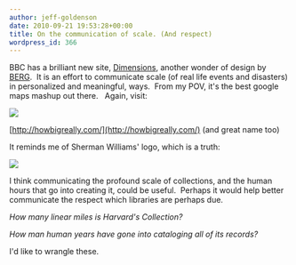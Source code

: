 ```yaml
---
author: jeff-goldenson
date: 2010-09-21 19:53:28+00:00
title: On the communication of scale. (And respect)
wordpress_id: 366
---
```


BBC has a brilliant new site, [Dimensions](http://howbigreally.com/), another wonder of design by [BERG](http://berglondon.com/).  It is an effort to communicate scale (of real life events and disasters) in personalized and meaningful, ways.  From my POV, it's the best google maps mashup out there.   Again, visit:

[![](https://lil-blog-media.s3.amazonaws.com/2010/09/howbigreally.png)](http://howbigreally.com/)

[http://howbigreally.com/](http://howbigreally.com/) (and great name too)

It reminds me of Sherman Williams' logo, which is a truth:

[![](https://lil-blog-media.s3.amazonaws.com/2010/09/sherwin-williams-logo-paint1.jpg)](https://lil-blog-media.s3.amazonaws.com/2010/09/sherwin-williams-logo-paint1.jpg)

I think communicating the profound scale of collections, and the human hours that go into creating it, could be useful.  Perhaps it would help better communicate the respect which libraries are perhaps due.

_How many linear miles is Harvard's Collection?_

_How man human years have gone into cataloging all of its records?_

I'd like to wrangle these.
